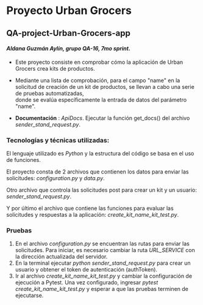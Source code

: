# Proyecto Urban Grocers 
## QA-project-Urban-Grocers-app
#### _Aldana Guzmán Aylín, grupo QA-16, 7mo sprint._
- Este proyecto consiste en comprobar cómo la aplicación de Urban Grocers crea kits de productos. 


- Mediante una lista de comprobación, para el campo "name" en la solicitud de creación de un kit de productos, se llevan a cabo una serie de pruebas automatizadas,  
donde se evalúa específicamente la entrada de datos del parámetro "name".

- **Documentación** : _ApiDocs_. Ejecutar la función get_docs() del archivo _sender_stand_request.py_.
### **Tecnologías y técnicas utilizadas**: 
El lenguaje utilizado es _Python_ y la estructura del código se basa en el uso de funciones. 

El proyecto consta de 2 archivos que contienen los datos para enviar las solicitudes: _configuration.py_ y _data.py_. 

Otro archivo que controla las solicitudes post para crear un kit y un usuario: _sender_stand_request.py_. 

Y por último el archivo que contiene las funciones para evaluar las solicitudes y respuestas a la aplicación: _create_kit_name_kit_test.py_.

### Pruebas
1. En el archivo _configuration.py_ se encuentran las rutas para enviar las solicitudes. 
Para iniciar, es necesario cambiar la ruta _URL_SERVICE_ con la dirección actualizada del servidor.
2. En la terminal ejecutar _python sender_stand_request.py_ para crear un usuario y obtener el token de autenticación (authToken).
3. Ir al archivo _create_kit_name_kit_test.py_ y cambiar la configuración de ejecución a Pytest. Una vez configurado, ingresar _pytest create_kit_name_kit_test.py_  y esperar a que las pruebas terminen de ejecutarse.  

